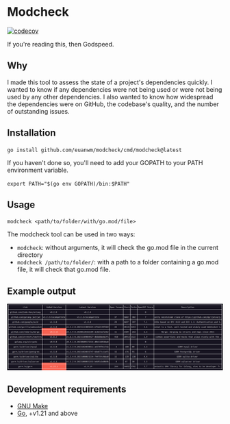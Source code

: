 # Modcheck
[![codecov](https://codecov.io/gh/euanwm/modcheck/graph/badge.svg?token=D6038IV9I9)](https://codecov.io/gh/euanwm/modcheck)

If you're reading this, then Godspeed.

## Why

I made this tool to assess the state of a project's dependencies quickly. I wanted to know if any dependencies were not being used or were not being used by any other dependencies. I also wanted to know how widespread the dependencies were on GitHub, the codebase's quality, and the number of outstanding issues.

## Installation

`go install github.com/euanwm/modcheck/cmd/modcheck@latest`

If you haven't done so, you'll need to add your GOPATH to your PATH environment variable.

`export PATH="$(go env GOPATH)/bin:$PATH"`

## Usage

`modcheck <path/to/folder/with/go.mod/file>`

The modcheck tool can be used in two ways:

- `modcheck`: without arguments, it will check the go.mod file in the current directory
- `modcheck /path/to/folder/`: with a path to a folder containing a go.mod file, it will check that go.mod file.

## Example output

![modcheck example output](example.png)

## Development requirements

- [GNU Make](https://www.gnu.org/software/make/)
- [Go](https://golang.org/), +v1.21 and above
